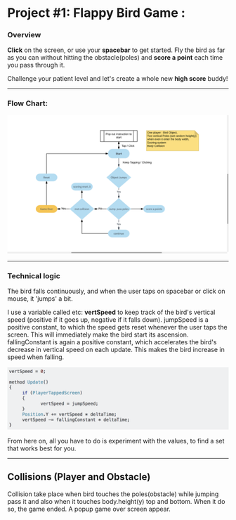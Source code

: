 # Project #1: Flappy Bird Game :

### Overview

**Click** on the screen, or use your **spacebar** to get started. Fly the bird as far as you can without hitting the obstacle(poles) and **score a point** each time you pass through it.

Challenge your patient level and let's create a whole new **high score** buddy!

---
### Flow Chart:

![Image of flowchart](/images/flowchart.png)

---

### Technical logic

The bird falls continuously, and when the user taps on spacebar or click on mouse, it 'jumps' a bit.

I use a variable called etc: **vertSpeed** to keep track of the bird's vertical speed (positive if it goes up, negative if it falls down). jumpSpeed is a positive constant, to which the speed gets reset whenever the user taps the screen. This will immediately make the bird start its ascension. fallingConstant is again a positive constant, which accelerates the bird's decrease in vertical speed on each update. This makes the bird increase in speed when falling.

![Image of flowchart](/images/verticalSpeed.png)

From here on, all you have to do is experiment with the values, to find a set that works best for you.

---

## Collisions (Player and Obstacle)

Collision take place when bird touches the poles(obstacle) while jumping pass it and also when it touches body.height(y) top and bottom. When it do so, the game ended. A popup game over screen appear.
